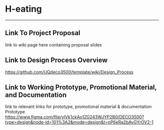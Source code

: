 # H-eating
***
## Link To Project Proposal
link to wiki page here containing proposal slides

## Link to Design Process Overview
https://github.com/UQdeco3500/template/wiki/Design_Process

## Link to Working Prototype, Promotional Material, and Documentation  
link to relevant links for prototype, promotional material & documentation
Prototype
https://www.figma.com/file/ylVk1ckAo1ZG243WJYP2B0/DECO3500?type=design&node-id=101%3A2&mode=design&t=nP6eRa2bAvGYrOV2-1
